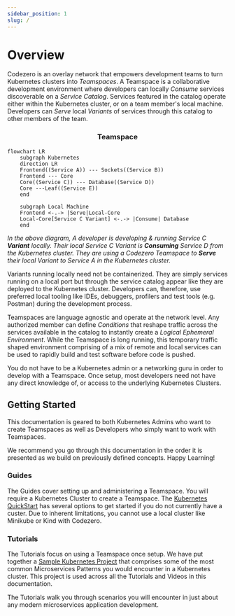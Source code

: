 ```yaml
---
sidebar_position: 1
slug: /
---
```


# Overview

Codezero is an overlay network that empowers development teams to turn Kubernetes clusters into _Teamspaces_. A Teamspace is a collaborative development environment where developers can locally _Consume_ services discoverable on a _Service Catalog_. Services featured in the catalog operate either within the Kubernetes cluster, or on a team member's local machine. Developers can _Serve_ local _Variants_ of services through this catalog to other members of the team.

<center><h3>Teamspace</h3></center>

```mermaid
flowchart LR
    subgraph Kubernetes
    direction LR
    Frontend((Service A)) --- Sockets((Service B))
    Frontend --- Core
    Core((Service C)) --- Database((Service D))
    Core ---Leaf((Service E))
    end

    subgraph Local Machine
    Frontend <-.-> |Serve|Local-Core
    Local-Core[Service C Variant] <-.-> |Consume| Database
    end
```
<i>In the above diagram, A developer is developing & running Service C <b>Variant</b> locally. Their local Service C Variant is <b>Consuming</b> Service D from the Kubernetes cluster. They are using a Codezero Teamspace to <b>Serve</b> their local Variant to Service A in the Kubernetes cluster.</i>

Variants running locally need not be containerized. They are simply services running on a local port but through the service catalog appear like they are deployed to the Kubernetes cluster. Developers can, therefore, use preferred local tooling like IDEs, debuggers, profilers and test tools (e.g. Postman) during the development process.

Teamspaces are language agnostic and operate at the network level. Any authorized member can define _Conditions_ that reshape traffic across the services available in the catalog to instantly create a _Logical Ephemeral Environment_. While the Teamspace is long running, this temporary traffic shaped environment comprising of a mix of remote and local services can be used to rapidly build and test software before code is pushed.

You do not have to be a Kubernetes admin or a networking guru in order to develop with a Teamspace. Once setup, most developers need not have any direct knowledge of, or access to the underlying Kubernetes Clusters.

## Getting Started

This documentation is geared to both Kubernetes Admins who want to create Teamspaces as well as Developers who simply want to work with Teamspaces.

We recommend you go through this documentation in the order it is presented as we build on previously defined concepts. Happy Learning!

### Guides

The Guides cover setting up and administering a Teamspace. You will require a Kubernetes Cluster to create a Teamspace. The [Kubernetes QuickStart](/guides/kubernetes-quickstart.md) has several options to get started if you do not currently have a custer. Due to inherent limitations, you cannot use a local cluster like Minikube or Kind with Codezero.

<!-- ### Concepts

WE SHOULD ADD BACK A CONCEPTS SECTION

We strive to limit the jargon that developers have to learn in order to benefit from our tooling. While words like Services and Environments are commonplace, we felt it would help to clarify this terminology within the Codezero and Kubernetes context. We cover various terms in the "Concepts" section of this documentation. -->

### Tutorials

The Tutorials focus on using a Teamspace once setup. We have put together a [Sample Kubernetes Project](/tutorials/sample-project.mdx) that comprises some of the most common Microservices Patterns you would encounter in a Kubernetes cluster. This project is used across all the Tutorials and Videos in this documentation.

The Tutorials walk you through scenarios you will encounter in just about any modern microservices application development.
